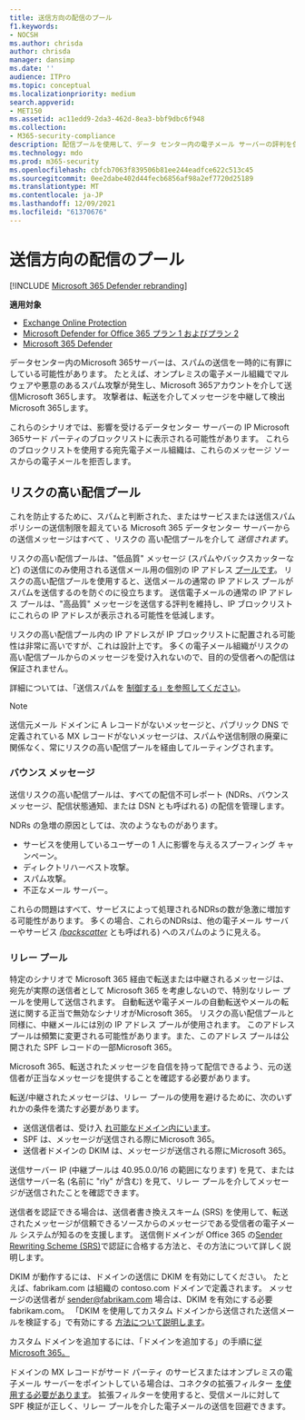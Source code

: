 ```yaml
---
title: 送信方向の配信のプール
f1.keywords:
- NOCSH
ms.author: chrisda
author: chrisda
manager: dansimp
ms.date: ''
audience: ITPro
ms.topic: conceptual
ms.localizationpriority: medium
search.appverid:
- MET150
ms.assetid: ac11edd9-2da3-462d-8ea3-bbf9dbc6f948
ms.collection:
- M365-security-compliance
description: 配信プールを使用して、データ センター内の電子メール サーバーの評判を保護するMicrosoft 365します。
ms.technology: mdo
ms.prod: m365-security
ms.openlocfilehash: cbfcb7063f839506b81ee244eadfce622c513c45
ms.sourcegitcommit: 0ee2dabe402d44fecb6856af98a2ef7720d25189
ms.translationtype: MT
ms.contentlocale: ja-JP
ms.lasthandoff: 12/09/2021
ms.locfileid: "61370676"
---
```

# <a name="outbound-delivery-pools"></a>送信方向の配信のプール

[!INCLUDE [Microsoft 365 Defender rebranding](../includes/microsoft-defender-for-office.md)]

**適用対象**
- [Exchange Online Protection](exchange-online-protection-overview.md)
- [Microsoft Defender for Office 365 プラン 1 およびプラン 2](defender-for-office-365.md)
- [Microsoft 365 Defender](../defender/microsoft-365-defender.md)

データセンター内のMicrosoft 365サーバーは、スパムの送信を一時的に有罪にしている可能性があります。 たとえば、オンプレミスの電子メール組織でマルウェアや悪意のあるスパム攻撃が発生し、Microsoft 365アカウントを介して送信Microsoft 365します。 攻撃者は、転送を介してメッセージを中継して検出Microsoft 365します。

これらのシナリオでは、影響を受けるデータセンター サーバーの IP Microsoft 365サード パーティのブロックリストに表示される可能性があります。 これらのブロックリストを使用する宛先電子メール組織は、これらのメッセージ ソースからの電子メールを拒否します。

## <a name="high-risk-delivery-pool"></a>リスクの高い配信プール
これを防止するために、スパムと判断された、またはサービスまたは送信スパム ポリシーの送信制限を超えている Microsoft 365 データセンター サーバーからの送信メッセージはすべて [](/office365/servicedescriptions/exchange-online-service-description/exchange-online-limits#sending-limits-across-office-365-options)、リスクの [](configure-the-outbound-spam-policy.md)高い配信プールを介して _送信されます_。

リスクの高い配信プールは、"低品質" メッセージ (スパムやバックスカッターなど) の送信にのみ使用される送信メール用の個別の IP アドレス [プールです](backscatter-messages-and-eop.md)。 リスクの高い配信プールを使用すると、送信メールの通常の IP アドレス プールがスパムを送信するのを防ぐのに役立ちます。 送信電子メールの通常の IP アドレス プールは、"高品質" メッセージを送信する評判を維持し、IP ブロックリストにこれらの IP アドレスが表示される可能性を低減します。

リスクの高い配信プール内の IP アドレスが IP ブロックリストに配置される可能性は非常に高いですが、これは設計上です。 多くの電子メール組織がリスクの高い配信プールからのメッセージを受け入れないので、目的の受信者への配信は保証されません。

詳細については、「送信スパムを [制御する」を参照してください](outbound-spam-controls.md)。

> [!NOTE]
> 送信元メール ドメインに A レコードがないメッセージと、パブリック DNS で定義されている MX レコードがないメッセージは、スパムや送信制限の廃棄に関係なく、常にリスクの高い配信プールを経由してルーティングされます。

### <a name="bounce-messages"></a>バウンス メッセージ

送信リスクの高い配信プールは、すべての配信不可レポート (NDRs、バウンス メッセージ、配信状態通知、または DSN とも呼ばれる) の配信を管理します。

NDRs の急増の原因としては、次のようなものがあります。

- サービスを使用しているユーザーの 1 人に影響を与えるスプーフィング キャンペーン。
- ディレクトリハーベスト攻撃。
- スパム攻撃。
- 不正なメール サーバー。

これらの問題はすべて、サービスによって処理されるNDRsの数が急激に増加する可能性があります。 多くの場合、これらのNDRsは、他の電子メール サーバーやサービス _[(backscatter](backscatter-messages-and-eop.md)_ とも呼ばれる) へのスパムのように見える。


### <a name="relay-pool"></a>リレー プール

特定のシナリオで Microsoft 365 経由で転送または中継されるメッセージは、宛先が実際の送信者として Microsoft 365 を考慮しないので、特別なリレー プールを使用して送信されます。 自動転送や電子メールの自動転送やメールの転送に関する正当で無効なシナリオがMicrosoft 365。 リスクの高い配信プールと同様に、中継メールには別の IP アドレス プールが使用されます。 このアドレス プールは頻繁に変更される可能性があります。また、このアドレス プールは公開された SPF レコードの一部Microsoft 365。

Microsoft 365、転送されたメッセージを自信を持って配信できるよう、元の送信者が正当なメッセージを提供することを確認する必要があります。

転送/中継されたメッセージは、リレー プールの使用を避けるために、次のいずれかの条件を満たす必要があります。

- 送信送信者は、受け入 [れ可能なドメイン内にいます](/exchange/mail-flow-best-practices/manage-accepted-domains/manage-accepted-domains)。
- SPF は、メッセージが送信される際にMicrosoft 365。
- 送信者ドメインの DKIM は、メッセージが送信される際にMicrosoft 365。
 
送信サーバー IP (中継プールは 40.95.0.0/16 の範囲になります) を見て、または送信サーバー名 (名前に "rly" が含む) を見て、リレー プールを介してメッセージが送信されたことを確認できます。

送信者を認証できる場合は、送信者書き換えスキーム (SRS) を使用して、転送されたメッセージが信頼できるソースからのメッセージである受信者の電子メール システムが知るのを支援します。 送信側ドメインが Office 365 の[Sender Rewriting Scheme (SRS)](/office365/troubleshoot/antispam/sender-rewriting-scheme)で認証に合格する方法と、その方法について詳しく説明します。

DKIM が動作するには、ドメインの送信に DKIM を有効にしてください。 たとえば、fabrikam.com は組織の contoso.com ドメインで定義されます。 メッセージの送信者が sender@fabrikam.com 場合は、DKIM を有効にする必要 fabrikam.com。 「DKIM を使用してカスタム ドメインから送信された送信メールを検証する」で有効にする [方法について説明します](use-dkim-to-validate-outbound-email.md)。

カスタム ドメインを追加するには、「ドメインを追加する」の手順に[従Microsoft 365。](../../admin/setup/add-domain.md)

ドメインの MX レコードがサード パーティ のサービスまたはオンプレミスの電子メール サーバーをポイントしている場合は、コネクタの拡張フィルター [を使用する必要があります](/exchange/mail-flow-best-practices/use-connectors-to-configure-mail-flow/enhanced-filtering-for-connectors)。 拡張フィルターを使用すると、受信メールに対して SPF 検証が正しく、リレー プールを介した電子メールの送信を回避できます。

